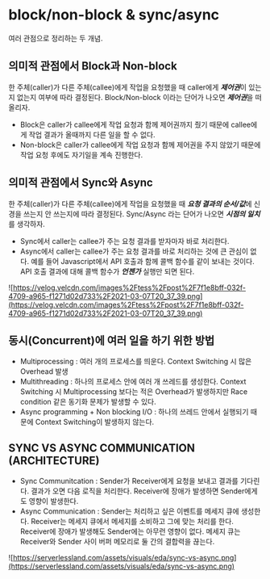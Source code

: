 # block/non-block & sync/async

여러 관점으로 정리하는 두 개념. 

## 의미적 관점에서 Block과 Non-block

한 주체(caller)가 다른 주체(callee)에게 작업을 요청했을 때 caller에게 ***제어권***이 있는지 없는지 여부에 따라 결정된다. Block/Non-block 이라는 단어가 나오면 ***제어권***을 떠올리자. 

- Block은 caller가 callee에게 작업 요청과 함께 제어권까지 줬기 때문에 callee에게 작업 결과가 올때까지 다른 일을 할 수 없다.
- Non-block은 caller가 callee에게 작업 요청과 함께 제어권을 주지 않았기 때문에 작업 요청 후에도 자기일을 계속 진행한다.

## 의미적 관점에서 Sync와 Async

한 주체(caller)가 다른 주체(callee)에게 작업을 요청했을 때 ***요청 결과의 순서/값***에 신경을 쓰는지 안 쓰는지에 따라 결정된다. Sync/Async 라는 단어가 나오면 ***시점의 일치***를 생각하자. 

- Sync에서 caller는 callee가 주는 요청 결과를 받자마자 바로 처리한다.
- Async에서 caller는 callee가 주는 요청 결과를 바로 처리하는 것에 큰 관심이 없다. 예를 들어 Javascript에서 API 호출과 함께 콜백 함수를 같이 보내는 것이다. API 호출 결과에 대해 콜백 함수가 ***언젠가*** 실행만 되면 된다.

![https://velog.velcdn.com/images%2Ftess%2Fpost%2F7f1e8bff-032f-4709-a965-f1271d02d733%2F2021-03-07T20_37_39.png](https://velog.velcdn.com/images%2Ftess%2Fpost%2F7f1e8bff-032f-4709-a965-f1271d02d733%2F2021-03-07T20_37_39.png)

## 동시(Concurrent)에 여러 일을 하기 위한 방법

- Multiprocessing : 여러 개의 프로세스를 띄운다. Context Switching 시 많은 Overhead 발생
- Multithreading : 하나의 프로세스 안에 여러 개 쓰레드를 생성한다. Context Switching 시 Multiprocessing 보다는 적은 Overhead가 발생하지만 Race condition 같은 동기화 문제가 발생할 수 있다.
- Async programming + Non blocking I/O : 하나의 쓰레드 안에서 실행되기 때문에 Context Switching이 발생하지 않는다.

## ****SYNC VS ASYNC COMMUNICATION (ARCHITECTURE)****

- Sync Communitcation : Sender가 Receiver에게 요청을 보내고 결과를 기다린다. 결과가 오면 다음 로직을 처리한다. Receiver에 장애가 발생하면 Sender에게도 영향이 발생한다.
- Async Communication : Sender는 처리하고 싶은 이벤트를 메세지 큐에 생성한다. Receiver는 메세지 큐에서 메세지를 소비하고 그에 맞는 처리를 한다. Receiver에 장애가 발생해도 Sender에는 아무런 영향이 없다. 메세지 큐는 Receiver와 Sender 사이 버퍼 메모리로 둘 간의 결합력을 끊는다.

![https://serverlessland.com/assets/visuals/eda/sync-vs-async.png](https://serverlessland.com/assets/visuals/eda/sync-vs-async.png)